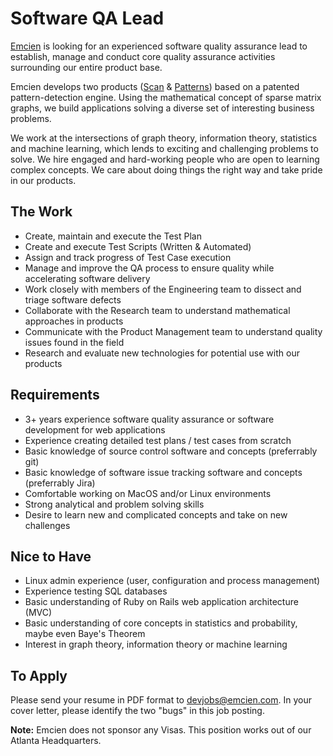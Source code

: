 # Software QA Lead

[Emcien](http://emcien.com/) is looking for an experienced software quality assurance lead to establish, manage and conduct core quality assurance activities surrounding our entire product base.

Emcien develops two products ([Scan](http://emcien.com/patterns/) & [Patterns](http://emcien.com/scan/)) based on a patented pattern-detection engine. Using the mathematical concept of sparse matrix graphs, we build applications solving a diverse set of interesting business problems.

We work at the intersections of graph theory, information theory, statistics and machine learning, which lends to exciting and challenging problems to solve. We hire engaged and hard-working people who are open to learning complex concepts. We care about doing things the right way and take pride in our products.


## The Work
* Create, maintain and execute the Test Plan
* Create and execute Test Scripts (Written & Automated)
* Assign and track progress of Test Case execution
* Manage and improve the QA process to ensure quality while accelerating software delivery
* Work closely with members of the Engineering team to dissect and triage software defects
* Collaborate with the Research team to understand mathematical approaches in products
* Communicate with the Product Management team to understand quality issues found in the field
* Research and evaluate new technologies for potential use with our products

## Requirements
* 3+ years experience software quality assurance or software development for web applications
* Experience creating detailed test plans / test cases from scratch
* Basic knowledge of source control software and concepts (preferrably git)
* Basic knowledge of software issue tracking software and concepts (preferrably Jira)
* Comfortable working on MacOS and/or Linux environments
* Strong analytical and problem solving skills
* Desire to learn new and complicated concepts and take on new challenges

## Nice to Have
* Linux admin experience (user, configuration and process management)
* Experience testing SQL databases
* Basic understanding of Ruby on Rails web application architecture (MVC)
* Basic understanding of core concepts in statistics and probability, maybe even Baye's Theorem
* Interest in graph theory, information theory or machine learning

## To Apply
Please send your resume in PDF format to [devjobs@emcien.com](mailto:devjobs@emcien.com). In your cover letter, please identify the two "bugs" in this job posting.

**Note:**
Emcien does not sponsor any Visas. This position works out of our Atlanta Headquarters.
